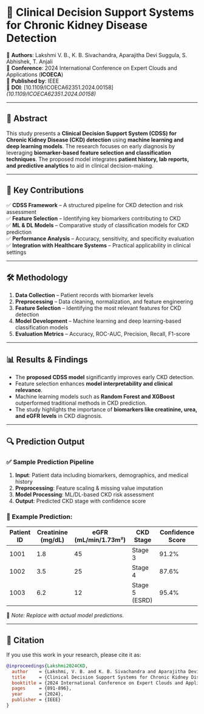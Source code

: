 # 🏥 Clinical Decision Support Systems for Chronic Kidney Disease Detection  

📌 **Authors**: Lakshmi V. B., K. B. Sivachandra, Aparajitha Devi Suggula, S. Abhishek, T. Anjali  
📅 **Conference**: 2024 International Conference on Expert Clouds and Applications (**ICOECA**)  
📜 **Published by**: IEEE  
📄 **DOI**: [10.1109/ICOECA62351.2024.00158] *(10.1109/ICOECA62351.2024.00158)*  

---

## 📌 Abstract  
This study presents a **Clinical Decision Support System (CDSS) for Chronic Kidney Disease (CKD) detection** using **machine learning and deep learning models**. The research focuses on early diagnosis by leveraging **biomarker-based feature selection and classification techniques**. The proposed model integrates **patient history, lab reports, and predictive analytics** to aid in clinical decision-making.  

---

## 🚀 Key Contributions  
✅ **CDSS Framework** – A structured pipeline for CKD detection and risk assessment  
✅ **Feature Selection** – Identifying key biomarkers contributing to CKD  
✅ **ML & DL Models** – Comparative study of classification models for CKD prediction  
✅ **Performance Analysis** – Accuracy, sensitivity, and specificity evaluation  
✅ **Integration with Healthcare Systems** – Practical applicability in clinical settings  

---

## 🛠 Methodology  
1. **Data Collection** – Patient records with biomarker levels  
2. **Preprocessing** – Data cleaning, normalization, and feature engineering  
3. **Feature Selection** – Identifying the most relevant features for CKD detection  
4. **Model Development** – Machine learning and deep learning-based classification models  
5. **Evaluation Metrics** – Accuracy, ROC-AUC, Precision, Recall, F1-score  

---

## 📊 Results & Findings  
- The **proposed CDSS model** significantly improves early CKD detection.  
- Feature selection enhances **model interpretability and clinical relevance**.  
- Machine learning models such as **Random Forest and XGBoost** outperformed traditional methods in CKD prediction.  
- The study highlights the importance of **biomarkers like creatinine, urea, and eGFR levels** in CKD diagnosis.  

---

## 🔍 Prediction Output  

### ✅ Sample Prediction Pipeline  
1. **Input**: Patient data including biomarkers, demographics, and medical history  
2. **Preprocessing**: Feature scaling & missing value imputation  
3. **Model Processing**: ML/DL-based CKD risk assessment  
4. **Output**: Predicted CKD stage with confidence score  

### 📌 Example Prediction:  
| **Patient ID** | **Creatinine (mg/dL)** | **eGFR (mL/min/1.73m²)** | **CKD Stage** | **Confidence Score** |
|---------------|------------------|--------------------|------------|------------------|
| 1001 | 1.8 | 45 | Stage 3 | 91.2% |
| 1002 | 3.5 | 25 | Stage 4 | 87.6% |
| 1003 | 6.2 | 12 | Stage 5 (ESRD) | 95.4% |

📢 _Note: Replace with actual model predictions._

---

## 📖 Citation  
If you use this work in your research, please cite it as:  
```bibtex
@inproceedings{Lakshmi2024CKD,
  author    = {Lakshmi, V. B. and K. B. Sivachandra and Aparajitha Devi Suggula and S. Abhishek and T. Anjali},
  title     = {Clinical Decision Support Systems for Chronic Kidney Disease Detection},
  booktitle = {2024 International Conference on Expert Clouds and Applications (ICOECA)},
  pages     = {891-896},
  year      = {2024},
  publisher = {IEEE}
}
